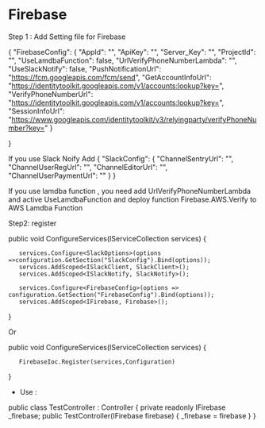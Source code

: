# Firebase

Step 1 : Add Setting file for Firebase

{
  "FirebaseConfig": {
    "AppId": "",
    "ApiKey": "",
    "Server_Key": "",
    "ProjectId": "",
    "UseLamdbaFunction": false,
    "UrlVerifyPhoneNumberLambda": "",
    "UseSlackNotify": false,
    "PushNotificationUrl": "https://fcm.googleapis.com/fcm/send",
    "GetAccountInfoUrl": "https://identitytoolkit.googleapis.com/v1/accounts:lookup?key=",
    "VerifyPhoneNumberUrl": "https://identitytoolkit.googleapis.com/v1/accounts:lookup?key=",
    "SessionInfoUrl": "https://www.googleapis.com/identitytoolkit/v3/relyingparty/verifyPhoneNumber?key="
  }
 
}

If you use Slack Noify Add
{
  "SlackConfig": {
    "ChannelSentryUrl": "",
    "ChannelUserRegUrl": "",
    "ChannelEditorUrl": "",
    "ChannelUserPaymentUrl": ""
  }
}

If you use lamdba function , you need add UrlVerifyPhoneNumberLambda and active UseLamdbaFunction 
and deploy function Firebase.AWS.Verify to AWS Lamdba Function

Step2: register

public void ConfigureServices(IServiceCollection services)
{
       
       services.Configure<SlackOptions>(options =>configuration.GetSection("SlackConfig").Bind(options));
       services.AddScoped<ISlackClient, SlackClient>();
       services.AddScoped<ISlackNotify, SlackNotify>();

       services.Configure<FirebaseConfig>(options => configuration.GetSection("FirebaseConfig").Bind(options));
       services.AddScoped<IFirebase, Firebase>();
}

Or 

public void ConfigureServices(IServiceCollection services)
{
       
       FirebaseIoc.Register(services,Configuration)
}

+ Use :

public class TestController : Controller
{
     private readonly IFirebase _firebase;
     public TestController(IFirebase firebase)
     {
         _firebase = firebase
     }
}



